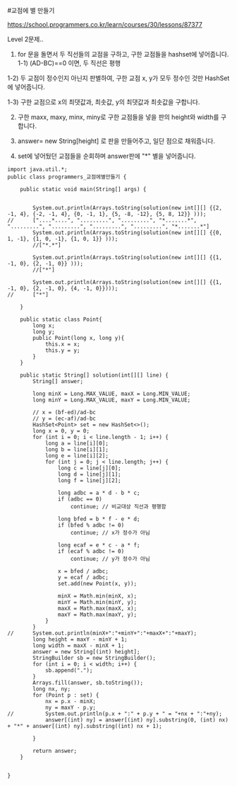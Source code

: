 #교점에 별 만들기

https://school.programmers.co.kr/learn/courses/30/lessons/87377


Level 2문제..

1) for 문을 돌면서 두 직선들의 교점을 구하고, 구한 교점들을 hashset에 넣어줍니다.
  1-1) (AD-BC)==0 이면, 두 직선은 평행

  1-2) 두 교점이 정수인지 아닌지 판별하여, 구한 교점 x, y가 모두 정수인 것만 HashSet<Point> 에 넣어줍니다.

  1-3) 구한 교점으로 x의 최댓값과, 최솟값, y의 최댓값과 최솟값을 구합니다.


2) 구한 maxx, maxy, minx, miny로 구한 교점들을 넣을 판의 height와 width를 구합니다.

3) answer= new String[height] 로 판을 만들어주고, 일단 점으로 채워줍니다.

4) set에 넣어뒀던 교점들을 순회하며 answer판에 "*" 별을 넣어줍니다.


```
import java.util.*;
public class programmers_교점에별만들기 {

	public static void main(String[] args) {
		
						
		System.out.println(Arrays.toString(solution(new int[][] {{2, -1, 4}, {-2, -1, 4}, {0, -1, 1}, {5, -8, -12}, {5, 8, 12}}	)));	
//		["....*....", ".........", ".........", "*.......*", ".........", ".........", ".........", ".........", "*.......*"]
		System.out.println(Arrays.toString(solution(new int[][] {{0, 1, -1}, {1, 0, -1}, {1, 0, 1}}	)));	
		//["*.*"]
		
		System.out.println(Arrays.toString(solution(new int[][] {{1, -1, 0}, {2, -1, 0}} )));	
		//["*"]
		
		System.out.println(Arrays.toString(solution(new int[][] {{1, -1, 0}, {2, -1, 0}, {4, -1, 0}})));	
//		["*"]
		
	}

	public static class Point{
	    long x;
	    long y;
	    public Point(long x, long y){
	        this.x = x;
	        this.y = y;
	    }
	}

	public static String[] solution(int[][] line) {
		String[] answer;

		long minX = Long.MAX_VALUE, maxX = Long.MIN_VALUE;
		long minY = Long.MAX_VALUE, maxY = Long.MIN_VALUE;

		// x = (bf-ed)/ad-bc
		// y = (ec-af)/ad-bc
		HashSet<Point> set = new HashSet<>();
		long x = 0, y = 0;
		for (int i = 0; i < line.length - 1; i++) {
			long a = line[i][0];
			long b = line[i][1];
			long e = line[i][2];
			for (int j = 0; j < line.length; j++) {
				long c = line[j][0];
				long d = line[j][1];
				long f = line[j][2];

				long adbc = a * d - b * c;
				if (adbc == 0)
					continue; // 비교대상 직선과 평행함

				long bfed = b * f - e * d;
				if (bfed % adbc != 0)
					continue; // x가 정수가 아님

				long ecaf = e * c - a * f;
				if (ecaf % adbc != 0)
					continue; // y가 정수가 아님

				x = bfed / adbc;
				y = ecaf / adbc;
				set.add(new Point(x, y));
				
				minX = Math.min(minX, x);
				minY = Math.min(minY, y);
				maxX = Math.max(maxX, x);
				maxY = Math.max(maxY, y);
			}
		}
//		System.out.println(minX+":"+minY+":"+maxX+":"+maxY);
		long height = maxY - minY + 1;
		long width = maxX - minX + 1;
		answer = new String[(int) height];
		StringBuilder sb = new StringBuilder();
		for (int i = 0; i < width; i++) {
			sb.append(".");
		}
		Arrays.fill(answer, sb.toString());
		long nx, ny;
		for (Point p : set) {
			nx = p.x - minX;
			ny = maxY - p.y;
//			System.out.println(p.x + ":" + p.y + " = "+nx + ":"+ny);
			answer[(int) ny] = answer[(int) ny].substring(0, (int) nx) + "*" + answer[(int) ny].substring((int) nx + 1);

		}

		return answer;
	}


}
```
